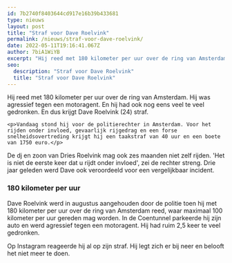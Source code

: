 ```yaml
---
id: 7b2740f8403644cd917e16b39b433681
type: nieuws
layout: post
title: "Straf voor Dave Roelvink"
permalink: /nieuws/straf-voor-dave-roelvink/
date: 2022-05-11T19:16:41.067Z
author: 7biA1WiYB
excerpt: "Hij reed met 180 kilometer per uur over de ring van Amsterdam. Hij was agressief tegen een motoragent. En hij had ook nog eens veel te veel gedronken. En dus krijgt Dave Roelvink (24) straf.   "
seo:
  description: "Straf voor Dave Roelvink"
  title: "Straf voor Dave Roelvink"
---
```

Hij reed met 180 kilometer per uur over de ring van Amsterdam. Hij was agressief tegen een motoragent. En hij had ook nog eens veel te veel gedronken. En dus krijgt Dave Roelvink (24) straf.   

    <p>Vandaag stond hij voor de politierechter in Amsterdam. Voor het rijden onder invloed, gevaarlijk rijgedrag en een forse snelheidsovertreding krijgt hij een taakstraf van 40 uur en een boete van 1750 euro.</p>
<p>De dj en zoon van Dries Roelvink mag ook zes maanden niet zelf rijden. 'Het is niet de eerste keer dat u rijdt onder invloed', zei de rechter streng. Drie jaar geleden werd Dave ook veroordeeld voor een vergelijkbaar incident.</p>
<h3>180 kilometer per uur</h3>
<p>Dave Roelvink werd in augustus aangehouden door de politie toen hij met 180 kilometer per uur over de ring van Amsterdam reed, waar maximaal 100 kilometer per uur gereden mag worden. In de Coentunnel parkeerde hij zijn auto en werd agressief tegen een motoragent. Hij had ruim 2,5 keer te veel gedronken.</p>
<p>Op Instagram reageerde hij al op zijn straf. Hij legt zich er bij neer en belooft het niet meer te doen.</p>
<p><div class="media media-element-container media-default"><div id="file-535210" class="file file-image file-image-oembed">

        
  
  <div class="content">
    
  </div>

  
</div>
</div>  
